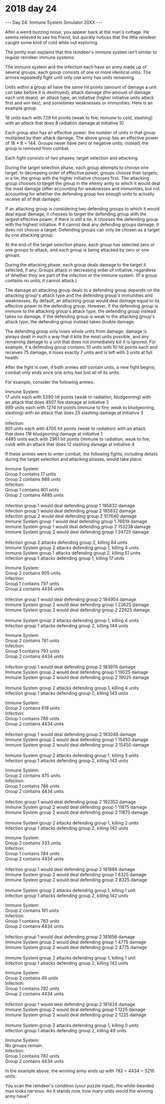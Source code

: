 # 2018 day 24

--- Day 24: Immune System Simulator 20XX ---

After a weird buzzing noise, you appear back at the man's cottage. He seems relieved to see his friend, but quickly notices that the little reindeer caught some kind of cold while out exploring.



The portly man explains that this reindeer's immune system isn't similar to regular reindeer immune systems:



The immune system and the infection each have an army made up of several groups; each group consists of one or more identical units.  The armies repeatedly fight until only one army has units remaining.



Units within a group all have the same hit points (amount of damage a unit can take before it is destroyed), attack damage (the amount of damage each unit deals), an attack type, an initiative (higher initiative units attack first and win ties), and sometimes weaknesses or immunities. Here is an example group:



18 units each with 729 hit points (weak to fire; immune to cold, slashing)\
 with an attack that does 8 radiation damage at initiative 10



Each group also has an effective power: the number of units in that group multiplied by their attack damage. The above group has an effective power of 18 * 8 = 144. Groups never have zero or negative units; instead, the group is removed from combat.



Each fight consists of two phases: target selection and attacking.



During the target selection phase, each group attempts to choose one target. In decreasing order of effective power, groups choose their targets; in a tie, the group with the higher initiative chooses first. The attacking group chooses to target the group in the enemy army to which it would deal the most damage (after accounting for weaknesses and immunities, but not accounting for whether the defending group has enough units to actually receive all of that damage).



If an attacking group is considering two defending groups to which it would deal equal damage, it chooses to target the defending group with the largest effective power; if there is still a tie, it chooses the defending group with the highest initiative.  If it cannot deal any defending groups damage, it does not choose a target.  Defending groups can only be chosen as a target by one attacking group.



At the end of the target selection phase, each group has selected zero or one groups to attack, and each group is being attacked by zero or one groups.



During the attacking phase, each group deals damage to the target it selected, if any. Groups attack in decreasing order of initiative, regardless of whether they are part of the infection or the immune system. (If a group contains no units, it cannot attack.)



The damage an attacking group deals to a defending group depends on the attacking group's attack type and the defending group's immunities and weaknesses.  By default, an attacking group would deal damage equal to its effective power to the defending group.  However, if the defending group is immune to the attacking group's attack type, the defending group instead takes no damage; if the defending group is weak to the attacking group's attack type, the defending group instead takes double damage.



The defending group only loses whole units from damage; damage is always dealt in such a way that it kills the most units possible, and any remaining damage to a unit that does not immediately kill it is ignored. For example, if a defending group contains 10 units with 10 hit points each and receives 75 damage, it loses exactly 7 units and is left with 3 units at full health.



After the fight is over, if both armies still contain units, a new fight begins; combat only ends once one army has lost all of its units.



For example, consider the following armies:



Immune System:\
17 units each with 5390 hit points (weak to radiation, bludgeoning) with\
 an attack that does 4507 fire damage at initiative 2\
989 units each with 1274 hit points (immune to fire; weak to bludgeoning,\
 slashing) with an attack that does 25 slashing damage at initiative 3\
\
Infection:\
801 units each with 4706 hit points (weak to radiation) with an attack\
 that does 116 bludgeoning damage at initiative 1\
4485 units each with 2961 hit points (immune to radiation; weak to fire,\
 cold) with an attack that does 12 slashing damage at initiative 4



If these armies were to enter combat, the following fights, including details during the target selection and attacking phases, would take place:



Immune System:\
Group 1 contains 17 units\
Group 2 contains 989 units\
Infection:\
Group 1 contains 801 units\
Group 2 contains 4485 units\
\
Infection group 1 would deal defending group 1 185832 damage\
Infection group 1 would deal defending group 2 185832 damage\
Infection group 2 would deal defending group 2 107640 damage\
Immune System group 1 would deal defending group 1 76619 damage\
Immune System group 1 would deal defending group 2 153238 damage\
Immune System group 2 would deal defending group 1 24725 damage\
\
Infection group 2 attacks defending group 2, killing 84 units\
Immune System group 2 attacks defending group 1, killing 4 units\
Immune System group 1 attacks defending group 2, killing 51 units\
Infection group 1 attacks defending group 1, killing 17 units



Immune System:\
Group 2 contains 905 units\
Infection:\
Group 1 contains 797 units\
Group 2 contains 4434 units\
\
Infection group 1 would deal defending group 2 184904 damage\
Immune System group 2 would deal defending group 1 22625 damage\
Immune System group 2 would deal defending group 2 22625 damage\
\
Immune System group 2 attacks defending group 1, killing 4 units\
Infection group 1 attacks defending group 2, killing 144 units



Immune System:\
Group 2 contains 761 units\
Infection:\
Group 1 contains 793 units\
Group 2 contains 4434 units\
\
Infection group 1 would deal defending group 2 183976 damage\
Immune System group 2 would deal defending group 1 19025 damage\
Immune System group 2 would deal defending group 2 19025 damage\
\
Immune System group 2 attacks defending group 1, killing 4 units\
Infection group 1 attacks defending group 2, killing 143 units



Immune System:\
Group 2 contains 618 units\
Infection:\
Group 1 contains 789 units\
Group 2 contains 4434 units\
\
Infection group 1 would deal defending group 2 183048 damage\
Immune System group 2 would deal defending group 1 15450 damage\
Immune System group 2 would deal defending group 2 15450 damage\
\
Immune System group 2 attacks defending group 1, killing 3 units\
Infection group 1 attacks defending group 2, killing 143 units



Immune System:\
Group 2 contains 475 units\
Infection:\
Group 1 contains 786 units\
Group 2 contains 4434 units\
\
Infection group 1 would deal defending group 2 182352 damage\
Immune System group 2 would deal defending group 1 11875 damage\
Immune System group 2 would deal defending group 2 11875 damage\
\
Immune System group 2 attacks defending group 1, killing 2 units\
Infection group 1 attacks defending group 2, killing 142 units



Immune System:\
Group 2 contains 333 units\
Infection:\
Group 1 contains 784 units\
Group 2 contains 4434 units\
\
Infection group 1 would deal defending group 2 181888 damage\
Immune System group 2 would deal defending group 1 8325 damage\
Immune System group 2 would deal defending group 2 8325 damage\
\
Immune System group 2 attacks defending group 1, killing 1 unit\
Infection group 1 attacks defending group 2, killing 142 units



Immune System:\
Group 2 contains 191 units\
Infection:\
Group 1 contains 783 units\
Group 2 contains 4434 units\
\
Infection group 1 would deal defending group 2 181656 damage\
Immune System group 2 would deal defending group 1 4775 damage\
Immune System group 2 would deal defending group 2 4775 damage\
\
Immune System group 2 attacks defending group 1, killing 1 unit\
Infection group 1 attacks defending group 2, killing 142 units



Immune System:\
Group 2 contains 49 units\
Infection:\
Group 1 contains 782 units\
Group 2 contains 4434 units\
\
Infection group 1 would deal defending group 2 181424 damage\
Immune System group 2 would deal defending group 1 1225 damage\
Immune System group 2 would deal defending group 2 1225 damage\
\
Immune System group 2 attacks defending group 1, killing 0 units\
Infection group 1 attacks defending group 2, killing 49 units



Immune System:\
No groups remain.\
Infection:\
Group 1 contains 782 units\
Group 2 contains 4434 units



In the example above, the winning army ends up with 782 + 4434 = 5216 units.



You scan the reindeer's condition (your puzzle input); the white-bearded man looks nervous.  As it stands now, how many units would the winning army have?



